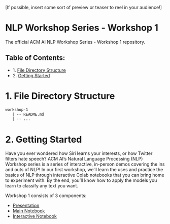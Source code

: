 [If possible, insert some sort of preview or teaser to reel in your audience!]

# NLP Workshop Series - Workshop 1
The official ACM AI NLP Workshop Series - Workshop 1 repository.

## Table of Contents:

<div class="alert alert-block alert-info">
<ul>
    <li>1. <a href="#1.-file-directory-structure">File Directory Structure</a></li>
    <li>2. <a href="#2.-getting-started">Getting Started</a></li>
</ul>
</div>

# 1. File Directory Structure

```bash
workshop-1
   | -- README.md
   | -- ...

```

# 2. Getting Started

Have you ever wondered how Siri learns your interests, or how Twitter filters hate speech? ACM AI’s Natural Language Processing (NLP) Workshop series is a series of interactive, in-person demos covering the ins and outs of NLP!  In our first workshop, we’ll learn the uses and practice the basics of NLP through interactive Colab notebooks that you can bring home to experiment with. By the end, you’ll know how to apply the models you learn to classify any text you want.


Workshop 1 consists of 3 components:
- [Presentation](https://docs.google.com/presentation/d/1stDp_maSnhklXEt5F_Rh0f4vD9sEnW3Ru6aXIgcfDwg/edit#slide=id.p)
- [Main Notebook](./Main_Notebook_NLP_Series_Workshop_1_Rule_Based_+_Bag_of_Words.ipynb)
- [Interactive Notebook](./Interactive_Notebook_NLP_Series_Workshop_1_Rule_Based_+_Bag_of_Words.ipynb)